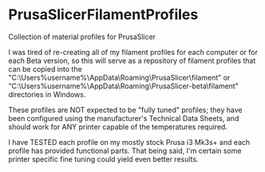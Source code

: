 # PrusaSlicerFilamentProfiles
Collection of material profiles for PrusaSlicer

I was tired of re-creating all of my filament profiles for each computer or for each Beta version, so this will serve as a repository of filament profiles that can be copied into the "C:\Users\%username%\AppData\Roaming\PrusaSlicer\filament" or "C:\Users\%username%\AppData\Roaming\PrusaSlicer-beta\filament" directories in Windows.

These profiles are NOT expected to be "fully tuned" profiles; they have been configured using the manufacturer's Technical Data Sheets, and should work for ANY printer capable of the temperatures required.

I have TESTED each profile on my mostly stock Prusa i3 Mk3s+ and each profile has provided functional parts.  That being said, I'm certain some printer specific fine tuning could yield even better results.
